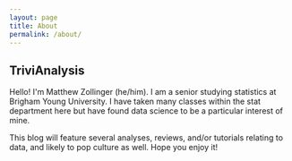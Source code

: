 ```yaml
---
layout: page
title: About
permalink: /about/
---
```


## TriviAnalysis

Hello! I'm Matthew Zollinger (he/him). I am a senior studying statistics at Brigham Young University. I have taken many classes within the stat department here but have found data science to be a particular interest of mine.

This blog will feature several analyses, reviews, and/or tutorials relating to data, and likely to pop culture as well. Hope you enjoy it!

